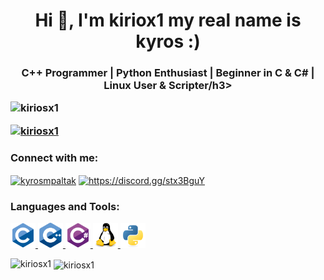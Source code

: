 <h1 align="center">Hi 👋, I'm kiriox1 my real name is kyros :)</h1>
<h3 align="center">C++ Programmer | Python Enthusiast | Beginner in C & C# | Linux User & Scripter/h3>

<p align="left"> <img src="https://komarev.com/ghpvc/?username=kiriosx1&label=Profile%20views&color=0e75b6&style=flat" alt="kiriosx1" /> </p>

<p align="left"> <a href="https://github.com/ryo-ma/github-profile-trophy"><img src="https://github-profile-trophy.vercel.app/?username=kiriosx1" alt="kiriosx1" /></a> </p>

<h3 align="left">Connect with me:</h3>
<p align="left">
<a href="https://instagram.com/kyrosmpaltak" target="blank"><img align="center" src="https://raw.githubusercontent.com/rahuldkjain/github-profile-readme-generator/master/src/images/icons/Social/instagram.svg" alt="kyrosmpaltak" height="30" width="40" /></a>
<a href="https://discord.gg/https://discord.gg/stx3BguY" target="blank"><img align="center" src="https://raw.githubusercontent.com/rahuldkjain/github-profile-readme-generator/master/src/images/icons/Social/discord.svg" alt="https://discord.gg/stx3BguY" height="30" width="40" /></a>
</p>

<h3 align="left">Languages and Tools:</h3>
<p align="left"> <a href="https://www.cprogramming.com/" target="_blank" rel="noreferrer"> <img src="https://raw.githubusercontent.com/devicons/devicon/master/icons/c/c-original.svg" alt="c" width="40" height="40"/> </a> <a href="https://www.w3schools.com/cpp/" target="_blank" rel="noreferrer"> <img src="https://raw.githubusercontent.com/devicons/devicon/master/icons/cplusplus/cplusplus-original.svg" alt="cplusplus" width="40" height="40"/> </a> <a href="https://www.w3schools.com/cs/" target="_blank" rel="noreferrer"> <img src="https://raw.githubusercontent.com/devicons/devicon/master/icons/csharp/csharp-original.svg" alt="csharp" width="40" height="40"/> </a> <a href="https://www.linux.org/" target="_blank" rel="noreferrer"> <img src="https://raw.githubusercontent.com/devicons/devicon/master/icons/linux/linux-original.svg" alt="linux" width="40" height="40"/> </a> <a href="https://www.python.org" target="_blank" rel="noreferrer"> <img src="https://raw.githubusercontent.com/devicons/devicon/master/icons/python/python-original.svg" alt="python" width="40" height="40"/> </a> </p>

<p><img align="left" src="https://github-readme-stats.vercel.app/api/top-langs?username=kiriosx1&show_icons=true&locale=en&layout=compact" alt="kiriosx1" /></p>

<p>&nbsp;<img align="center" src="https://github-readme-stats.vercel.app/api?username=kiriosx1&show_icons=true&locale=en" alt="kiriosx1" /></p>
